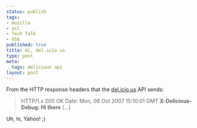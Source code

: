 ```yaml
--- 
status: publish
tags: 
- mozilla
- osl
- Tech Talk
- USA
published: true
title: Hi, del.icio.us
type: post
meta: 
  tags: delicious api
layout: post
---
```

From the HTTP response headers that the <a href="http://del.icio.us">del.icio.us</a> API sends:

<blockquote>HTTP/1.x 200 OK
Date: Mon, 08 Oct 2007 15:10:01 GMT
<strong>X-Delicious-Debug: Hi there</strong>
(...)</blockquote>

Uh, hi, Yahoo! ;)
